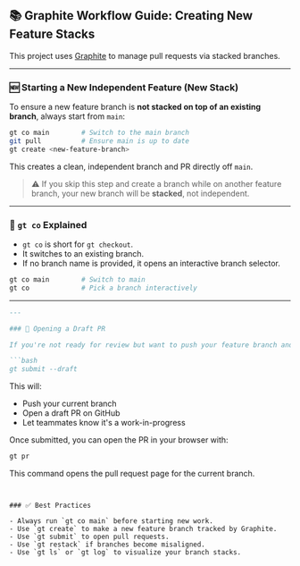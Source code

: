 ## 📚 Graphite Workflow Guide: Creating New Feature Stacks

This project uses [Graphite](https://graphite.dev) to manage pull requests via stacked branches.

---

### 🆕 Starting a New Independent Feature (New Stack)

To ensure a new feature branch is **not stacked on top of an existing branch**, always start from `main`:

```bash
gt co main        # Switch to the main branch
git pull          # Ensure main is up to date
gt create <new-feature-branch>
```

This creates a clean, independent branch and PR directly off `main`.

> ⚠️ If you skip this step and create a branch while on another feature branch, your new branch will be **stacked**, not independent.

---

### 📌 `gt co` Explained

- `gt co` is short for `gt checkout`.
- It switches to an existing branch.
- If no branch name is provided, it opens an interactive branch selector.

```bash
gt co main        # Switch to main
gt co             # Pick a branch interactively
```

---

```markdown
---

### 🚧 Opening a Draft PR

If you're not ready for review but want to push your feature branch and open a **draft pull request**, you can do:

```bash
gt submit --draft
```

This will:
- Push your current branch
- Open a draft PR on GitHub
- Let teammates know it's a work-in-progress

Once submitted, you can open the PR in your browser with:

```bash
gt pr
```

This command opens the pull request page for the current branch.
```


### ✅ Best Practices

- Always run `gt co main` before starting new work.
- Use `gt create` to make a new feature branch tracked by Graphite.
- Use `gt submit` to open pull requests.
- Use `gt restack` if branches become misaligned.
- Use `gt ls` or `gt log` to visualize your branch stacks.
